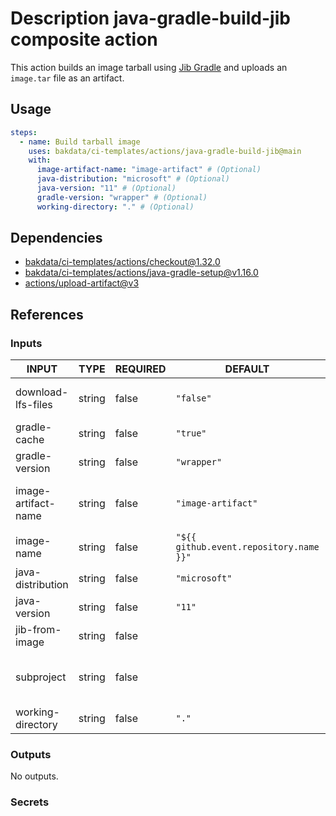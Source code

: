 # Description java-gradle-build-jib composite action

This action builds an image tarball using [Jib Gradle](https://github.com/GoogleContainerTools/jib/tree/master/jib-gradle-plugin) and uploads an `image.tar` file as an artifact.

## Usage

```yaml
steps:
  - name: Build tarball image
    uses: bakdata/ci-templates/actions/java-gradle-build-jib@main
    with:
      image-artifact-name: "image-artifact" # (Optional)
      java-distribution: "microsoft" # (Optional)
      java-version: "11" # (Optional)
      gradle-version: "wrapper" # (Optional)
      working-directory: "." # (Optional)
```

## Dependencies

- [bakdata/ci-templates/actions/checkout@1.32.0](https://github.com/bakdata/ci-templates/blob/1.32.0/actions/checkout)
- [bakdata/ci-templates/actions/java-gradle-setup@v1.16.0](https://github.com/bakdata/ci-templates/blob/v1.16.0/actions/java-gradle-setup)
- [actions/upload-artifact@v3](https://github.com/actions/upload-artifact/tree/v3)

## References

### Inputs

<!-- AUTO-DOC-INPUT:START - Do not remove or modify this section -->

| INPUT               | TYPE   | REQUIRED | DEFAULT                                 | DESCRIPTION                                                                                                                              |
| ------------------- | ------ | -------- | --------------------------------------- | ---------------------------------------------------------------------------------------------------------------------------------------- |
| download-lfs-files  | string | false    | `"false"`                               | Whether the Git checkout action should resolve LFS files or not. (Default is false)                                                      |
| gradle-cache        | string | false    | `"true"`                                | Whether Gradle caching is enabled or not. (Default is true)                                                                              |
| gradle-version      | string | false    | `"wrapper"`                             | Gradle version to be installed. (Default is wrapper)                                                                                     |
| image-artifact-name | string | false    | `"image-artifact"`                      | Artifact name to upload tarball image, see https://github.com/actions/upload-artifact                                                    |
| image-name          | string | false    | `"${{ github.event.repository.name }}"` | Name of Docker image.                                                                                                                    |
| java-distribution   | string | false    | `"microsoft"`                           | Java distribution to be installed. (Default is microsoft)                                                                                |
| java-version        | string | false    | `"11"`                                  | Java version to be installed. (Default is 11)                                                                                            |
| jib-from-image      | string | false    |                                         | The Jib base image to use                                                                                                                |
| subproject          | string | false    |                                         | The Gradle subproject for which the tarball image should be built (If not specified, a tarball image for the root project will be built) |
| working-directory   | string | false    | `"."`                                   | Working directory of your Gradle artifacts. (Default is .)                                                                               |

<!-- AUTO-DOC-INPUT:END -->

### Outputs

<!-- AUTO-DOC-OUTPUT:START - Do not remove or modify this section -->

No outputs.

<!-- AUTO-DOC-OUTPUT:END -->

### Secrets
